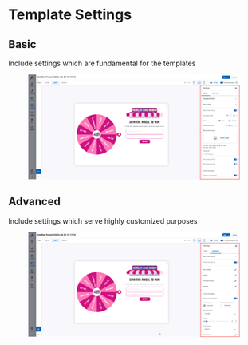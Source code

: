 # Template Settings

## Basic

Include settings which are fundamental for the templates

<figure><img src="../../../../.gitbook/assets/image (3821).png" alt=""><figcaption></figcaption></figure>

## Advanced

Include settings which serve highly customized purposes

<figure><img src="../../../../.gitbook/assets/image (3822).png" alt=""><figcaption></figcaption></figure>
